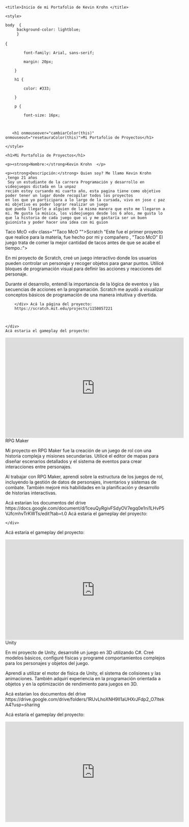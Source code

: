 <!DOCTYPE html>

<html>

<head>

    <title>Inicio de mi Portafolio de Kevin Krohn </title>

    <style>

    body  {
         background-color: lightblue;
         }


{


            font-family: Arial, sans-serif;

            margin: 20px;

        }

        h1 {

            color: #333;

        }

        p {

            font-size: 16px;

      

       <h1 onmouseover="cambiarColor(this)" onmouseout="resetauraColor(this)">Mi Portafolio de Proyectos</h1>

<script>
function cambiarColor(elemento) {
  if (elemento.style.color) {
    elemento.style.color = "Blue";
  }
}

function resetauraColor(elemento) {
  if (elemento.style.color) {
    elemento.style.color = "white";
  }
}
</script>
        
        

    </style>

</head>

<body>

    <h1>Mi Portafolio de Proyectos</h1>

    <p><strong>Nombre:</strong>Kevin Krohn  </p>

    <p><strong>Descripción:</strong> Quien soy? Me llamo Kevin Krohn ,tengo 21 años 
     Soy un estudiante de la carrera Programación y desarrollo en videojuegos dictada en la unpaz
    recién estoy cursando mi cuarto año, esta pagina tiene como objetivo poder tener un lugar donde recopilar todos los proyectos
    en los que yo participara a lo largo de la cursada, vivo en jose c paz mi objetivo es poder lograr realizar un juego
    que pueda llegarle a alguien de la misma manera que esto me llegaron a mi. Me gusta la música, los videojuegos desde los 6 años, me gusta lo que la historia de cada juego que vi y me gastaría ser un buen guionista y poder hacer una idea con mi guion     
    

   Taco McO 
        <div class=""Taco McO "">Scratch</div>
       "Este fue el primer proyecto que realice para la materia, fue hecho por mi y compañero  , "Taco McO" El juego trata de comer la mejor cantidad de tacos antes de que se acabe el tiempo.:">
            <p>En mi proyecto de Scratch, creé un juego interactivo donde los usuarios pueden controlar un personaje y recoger objetos para ganar puntos. Utilicé bloques de programación visual para definir las acciones y reacciones del personaje.</p>
            <p>Durante el desarrollo, entendí la importancia de la lógica de eventos y las secuencias de acciones en la programación. Scratch me ayudó a visualizar conceptos básicos de programación de una manera intuitiva y divertida.</p>
            
          
        </div> Acá la página del proyecto:
        https://scratch.mit.edu/projects/1150857221
        
        
        
    </div> 
    Acá estaria el gameplay del proyecto: 
    
   <iframe width="560" height="315" src="https://www.youtube.com/embed/J7lZ6FT_zSw?si=8qaB083ru_MNsh4-" title="YouTube video player" frameborder="0" allow="accelerometer; autoplay; clipboard-write; encrypted-media; gyroscope; picture-in-picture; web-share" referrerpolicy="strict-origin-when-cross-origin" allowfullscreen></iframe>
  
  
  <div class="El grimorio">
        <div class="El grimorio">RPG Maker</div>
        <div class="Fue el segundo proyecto realizado para esta materia,es un juego que esta completo.
         juego en si,este proyecto lo realize usando rpg maker talvez cuando lo quiera terminar cambie de motor grafico y use rpg paper, en el siguiente link vas a poder encontrar todo lo necesario para poder probar la primerar version del juego.Tambien se encuentra disponible un brever informe por si les interesa saber como realice el cambio de escena en el juego mediante un interruptor
">
            <p>Mi proyecto en RPG Maker fue la creación de un juego de rol con una historia compleja y misiones secundarias. Utilicé el editor de mapas para diseñar escenarios detallados y el sistema de eventos para crear interacciones entre personajes.</p>
            <p>Al trabajar con RPG Maker, aprendí sobre la estructura de los juegos de rol, incluyendo la gestión de datos de personajes, inventarios y sistemas de combate. También mejoré mis habilidades en la planificación y desarrollo de historias interactivas.</p>
        </div>
        Acá estarian los documentos del drive
       https://docs.google.com/document/d/1ceuQyRgivFSdyOV7egq0e1ni1LHvP5VJfcmhvTrKWTs/edit?tab=t.0
         Acá estaria el gameplay del proyecto:
        
    </div>        
Acá estaria el gameplay del proyecto: 

<iframe width="560" height="315" src="https://www.youtube.com/embed/hjl0-npTEuQ?si=YtG7AnGY6RmalZEr" title="YouTube video player" frameborder="0" allow="accelerometer; autoplay; clipboard-write; encrypted-media; gyroscope; picture-in-picture; web-share" referrerpolicy="strict-origin-when-cross-origin" allowfullscreen></iframe>
   
   <div class="“AtrapaMoneda”">
        <div class="AtrapaMoneda">Unity</div>
        <div class="YO me encargue de la realización de un pequeño juego el cual tiene como nombre “AtrapaMoneda”, el cual trata sobre El juego se trata de que tenes que agarrar las 7  monedas mientras te persigue el enemigo, si te  llega tocar pierdes automáticamente, mientras pasas por obstáculos una vez tengas las monedas.
.
">
            <p>En mi proyecto de Unity, desarrollé un juego en 3D utilizando C#. Creé modelos básicos, configuré físicas y programé comportamientos complejos para los personajes y objetos del juego. </p>
            <p>Aprendí a utilizar el motor de física de Unity, el sistema de colisiones y las animaciones. También adquirí experiencia en la programación orientada a objetos y en la optimización de rendimiento para juegos en 3D.</p>
        </div>
        Acá estarian los documentos del drive
        https://drive.google.com/drive/folders/1RUvLhoXNH9lI1aUHXrJFdp2_O7ItekA4?usp=sharing
    </div> 
    
  Acá estaria el gameplay del proyecto:  
  <iframe width="560" height="315" src="https://www.youtube.com/embed/qrOAlR0WNkk?si=gVVE-x8a-Y_GeoWJ" title="YouTube video player" frameborder="0" allow="accelerometer; autoplay; clipboard-write; encrypted-media; gyroscope; picture-in-picture; web-share" referrerpolicy="strict-origin-when-cross-origin" allowfullscreen></iframe>
 

